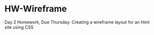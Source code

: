 # HW-Wireframe
Day 2 Homework, Due Thursday: Creating a wireframe layout for an html site using CSS
